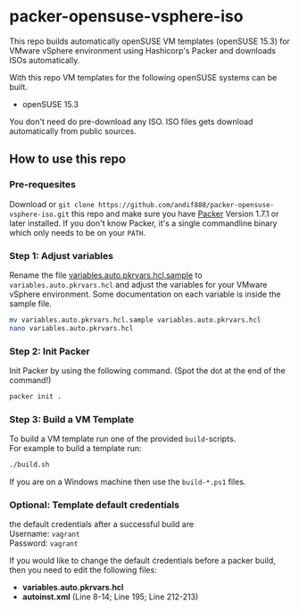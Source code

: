 # packer-opensuse-vsphere-iso

This repo builds automatically openSUSE VM templates (openSUSE 15.3) for VMware vSphere environment using Hashicorp's Packer and downloads ISOs automatically.  

With this repo VM templates for the following openSUSE systems can be built.

- openSUSE 15.3

You don't need do pre-download any ISO.
ISO files gets download automatically from public sources.

## How to use this repo

### Pre-requesites 

Download or `git clone https://github.com/andif888/packer-opensuse-vsphere-iso.git` this repo and make sure you have [Packer](https://www.packer.io/downloads) Version 1.7.1 or later installed. If you don't know Packer, it's a single commandline binary which only needs to be on your `PATH`.

### Step 1: Adjust variables

Rename the file [variables.auto.pkrvars.hcl.sample](variables.auto.pkrvars.hcl.sample) to `variables.auto.pkrvars.hcl` and adjust the variables for your VMware vSphere environment. Some documentation on each variable is inside the sample file.
```bash
mv variables.auto.pkrvars.hcl.sample variables.auto.pkrvars.hcl
nano variables.auto.pkrvars.hcl
```

### Step 2: Init Packer

Init Packer by using the following command. (Spot the dot at the end of the command!)
```bash
packer init .
``` 

### Step 3: Build a VM Template

To build a VM template run one of the provided `build`-scripts.   
For example to build a template run: 
```bash
./build.sh
``` 
If you are on a Windows machine then use the `build-*.ps1` files.


### Optional: Template default credentials

the default credentials after a successful build are   
Username: `vagrant`   
Password: `vagrant`  
    
If you would like to change the default ćredentials before a packer build, then you need to edit the following files: 

- **variables.auto.pkrvars.hcl**
- **autoinst.xml** (Line 8-14; Line 195; Line 212-213)
